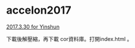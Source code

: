 # accelon2017

[2017.3.30 for Yinshun](http://ya.ksana.tw/yinshun/release/yinshun20170330.zip)

下載後解壓縮，再下載 cor資料庫。打開index.html 。
